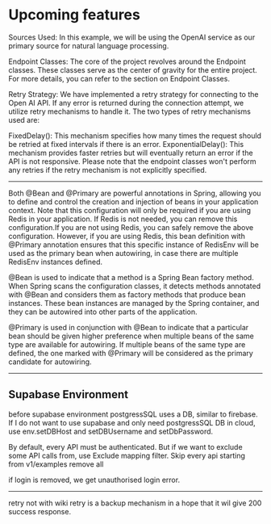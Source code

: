 # Upcoming features

Sources Used: In this example, we will be using the OpenAI service as our primary source for natural language processing.

Endpoint Classes: The core of the project revolves around the Endpoint classes. These classes serve as the center of gravity for the entire project. For more details, you can refer to the section on Endpoint Classes.

Retry Strategy: We have implemented a retry strategy for connecting to the Open AI API. If any error is returned during the connection attempt, we utilize retry mechanisms to handle it. The two types of retry mechanisms used are:

FixedDelay(): This mechanism specifies how many times the request should be retried at fixed intervals if there is an error.
ExponentialDelay(): This mechanism provides faster retries but will eventually return an error if the API is not responsive.
Please note that the endpoint classes won't perform any retries if the retry mechanism is not explicitly specified.

---

Both @Bean and @Primary are powerful annotations in Spring, allowing you to define and control the creation and injection of beans in your application context.  Note that this configuration will only be required if you are using Redis in your application. If Redis is not needed, you can remove this configuration.If you are not using Redis, you can safely remove the above configuration. However, if you are using Redis, this bean definition with @Primary annotation ensures that this specific instance of RedisEnv will be used as the primary bean when autowiring, in case there are multiple RedisEnv instances defined.

@Bean is used to indicate that a method is a Spring Bean factory method. When Spring scans the configuration classes, it detects methods annotated with @Bean and considers them as factory methods that produce bean instances. These bean instances are managed by the Spring container, and they can be autowired into other parts of the application.

@Primary is used in conjunction with @Bean to indicate that a particular bean should be given higher preference when multiple beans of the same type are available for autowiring. If multiple beans of the same type are defined, the one marked with @Primary will be considered as the primary candidate for autowiring.

---

## Supabase Environment

before supabase environment
postgressSQL uses a DB, similar to firebase. If I do not want to use supabase and only need postgressSQL DB in cloud, use env.setDBHost and setDBUsername and setDbPassword. 

By default, every API must be authenticated. But if we want to exclude some API calls from, use Exclude mapping filter. 
Skip every api starting from v1/examples remove all

if login is removed, we get unauthorised login error. 

---

retry not with wiki
retry is a backup mechanism in a hope that it wil give 200 success response. 